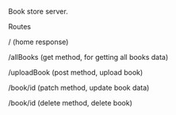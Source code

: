Book store server.

Routes


/ (home response)


/allBooks (get method, for getting all books data)


/uploadBook (post method, upload book)


/book/id (patch method, update book data)


/book/id (delete method, delete book)

